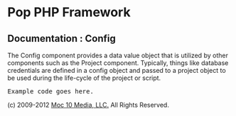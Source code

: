 Pop PHP Framework
=================

Documentation : Config
----------------------

The Config component provides a data value object that is utilized by other components such as the Project component. Typically, things like database credentials are defined in a config object and passed to a project object to be used during the life-cycle of the project or script.

<pre>
Example code goes here.
</pre>

(c) 2009-2012 [Moc 10 Media, LLC.](http://www.moc10media.com) All Rights Reserved.
